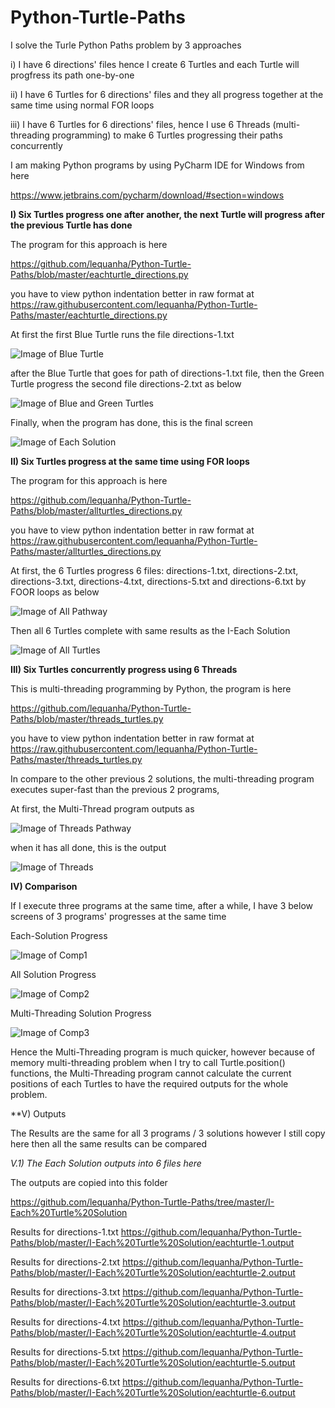 # Python-Turtle-Paths

I solve the Turle Python Paths problem by 3 approaches

i) I have 6 directions' files hence I create 6 Turtles and each Turtle will progfress its path one-by-one

ii) I have 6 Turtles for 6 directions' files and they all progress together at the same time using normal FOR loops

iii) I have 6 Turtles for 6 directions' files, hence I use 6 Threads (multi-threading programming) to make 6 Turtles progressing their paths concurrently

I am making Python programs by using PyCharm IDE for Windows from here

https://www.jetbrains.com/pycharm/download/#section=windows



**I) Six Turtles progress one after another, the next Turtle will progress after the previous Turtle has done**

The program for this approach is here 

https://github.com/lequanha/Python-Turtle-Paths/blob/master/eachturtle_directions.py

you have to view python indentation better in raw format at
https://raw.githubusercontent.com/lequanha/Python-Turtle-Paths/master/eachturtle_directions.py

At first the first Blue Turtle runs the file directions-1.txt

![Image of Blue Turtle](https://github.com/lequanha/Python-Turtle-Paths/blob/master/I-Each%20Turtle%20Solution/Each-Pathway.png)

after the Blue Turtle that goes for path of directions-1.txt file, then the Green Turtle progress the second file directions-2.txt as below

![Image of Blue and Green Turtles](https://github.com/lequanha/Python-Turtle-Paths/blob/master/I-Each%20Turtle%20Solution/Each-Path2.png)

Finally, when the program has done, this is the final screen

![Image of Each Solution](https://github.com/lequanha/Python-Turtle-Paths/blob/master/I-Each%20Turtle%20Solution/Each.png)


**II) Six Turtles progress at the same time using FOR loops**

The program for this approach is here 

https://github.com/lequanha/Python-Turtle-Paths/blob/master/allturtles_directions.py

you have to view python indentation better in raw format at
https://raw.githubusercontent.com/lequanha/Python-Turtle-Paths/master/allturtles_directions.py

At first, the 6 Turtles progress 6 files: directions-1.txt, directions-2.txt, directions-3.txt, directions-4.txt, directions-5.txt and directions-6.txt by FOOR loops as below

![Image of All Pathway](https://github.com/lequanha/Python-Turtle-Paths/blob/master/II-All%20Turtles%20Solution/All-Pathway.png)

Then all 6 Turtles complete with same results as the I-Each Solution

![Image of All Turtles](https://github.com/lequanha/Python-Turtle-Paths/blob/master/II-All%20Turtles%20Solution/All.png)


**III) Six Turtles concurrently progress using 6 Threads**

This is multi-threading programming by Python, the program is here

https://github.com/lequanha/Python-Turtle-Paths/blob/master/threads_turtles.py

you have to view python indentation better in raw format at
https://raw.githubusercontent.com/lequanha/Python-Turtle-Paths/master/threads_turtles.py

In compare to the other previous 2 solutions, the multi-threading program executes super-fast than the previous 2 programs,

At first, the Multi-Thread program outputs as 

![Image of Threads Pathway](https://github.com/lequanha/Python-Turtle-Paths/blob/master/III-Multi-Thread%20Solution/Threads-Pathway.png)

when it has all done, this is the output

![Image of Threads](https://github.com/lequanha/Python-Turtle-Paths/blob/master/III-Multi-Thread%20Solution/Threads.png)

**IV) Comparison**

If I execute three programs at the same time, after a while, I have 3 below screens of 3 programs' progresses at the same time

Each-Solution Progress

![Image of Comp1](https://github.com/lequanha/Python-Turtle-Paths/blob/master/III-Multi-Thread%20Solution/each_comparison.png)

All Solution Progress

![Image of Comp2](https://github.com/lequanha/Python-Turtle-Paths/blob/master/III-Multi-Thread%20Solution/all_comparison.png)

Multi-Threading Solution Progress

![Image of Comp3](https://github.com/lequanha/Python-Turtle-Paths/blob/master/III-Multi-Thread%20Solution/threads_comparison.png)

Hence the Multi-Threading program is much quicker, however because of memory multi-threading problem when I try to call Turtle.position() functions, the Multi-Threading program cannot calculate the current positions of each Turtles to have the required outputs for the whole problem.

**V) Outputs

The Results are the same for all 3 programs / 3 solutions however I still copy here then all the same results can be compared

*V.1) The Each Solution outputs into 6 files here* 

The outputs are copied into this folder

https://github.com/lequanha/Python-Turtle-Paths/tree/master/I-Each%20Turtle%20Solution

Results for directions-1.txt
https://github.com/lequanha/Python-Turtle-Paths/blob/master/I-Each%20Turtle%20Solution/eachturtle-1.output

Results for directions-2.txt
https://github.com/lequanha/Python-Turtle-Paths/blob/master/I-Each%20Turtle%20Solution/eachturtle-2.output

Results for directions-3.txt
https://github.com/lequanha/Python-Turtle-Paths/blob/master/I-Each%20Turtle%20Solution/eachturtle-3.output

Results for directions-4.txt
https://github.com/lequanha/Python-Turtle-Paths/blob/master/I-Each%20Turtle%20Solution/eachturtle-4.output

Results for directions-5.txt
https://github.com/lequanha/Python-Turtle-Paths/blob/master/I-Each%20Turtle%20Solution/eachturtle-5.output

Results for directions-6.txt
https://github.com/lequanha/Python-Turtle-Paths/blob/master/I-Each%20Turtle%20Solution/eachturtle-6.output












